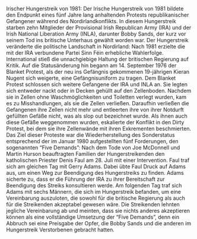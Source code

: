 Irischer Hungerstreik von 1981: Der Irische Hungerstreik von 1981 bildete den Endpunkt eines fünf Jahre lang anhaltenden Protests republikanischer Gefangener während des Nordirlandkonflikts. In diesem Hungerstreik starben zehn Mitglieder der Provisional Irish Republican Army (IRA) und der Irish National Liberation Army (INLA), darunter Bobby Sands, der kurz vor seinem Tod ins britische Unterhaus gewählt worden war. Der Hungerstreik veränderte die politische Landschaft in Nordirland: Nach 1981 erzielte die mit der IRA verbundene Partei Sinn Féin erhebliche Wahlerfolge. International stieß die unnachgiebige Haltung der britischen Regierung auf Kritik. Auf die Statusänderung hin begann am 14. September 1976 der Blanket Protest, als der neu ins Gefängnis gekommenen 19-jährigen Kieran Nugent sich weigerte, eine Gefängnisuniform zu tragen. Dem Blanket Protest schlossen sich weitere Gefangene der IRA und INLA an. Sie legten sich entweder nackt oder in Decken gehüllt auf den Zellenboden. Nachdem sie in Zellen ohne Waschmöglichkeiten und Toiletten verlegt wurden, kam es zu Misshandlungen, als sie die Zellen verließen. Daraufhin verließen die Gefangenen ihre Zellen nicht mehr und entleerten ihre von ihrer Notdurft gefüllten Gefäße nicht, was als slop out bezeichnet wurde. Als ihnen auch diese Gefäße weggenommen wurden, eskalierte der Konflikt in den Dirty Protest, bei dem sie ihre Zellenwände mit ihren Exkrementen beschmierten. Das Ziel dieser Proteste war die Wiederherstellung des Sonderstatus entsprechend der im Januar 1980 aufgestellten fünf Forderungen, den sogenannten “Five Demands”: Nach dem Tode von Joe McDonnell und Martin Hurson beauftragten Familien der Hungerstreikenden den katholischen Priester Denis Faul am 28. Juli mit einer Intervention. Faul traf sich am gleichen Tag mit Gerry Adams. Dabei übte Faul Druck auf Adams aus, um einen Weg zur Beendigung des Hungerstreiks zu finden. Adams sicherte zu, dass er die Führung der IRA zu ihrer Bereitschaft zur Beendigung des Streiks konsultieren werde. Am folgenden Tag traf sich Adams mit sechs Männern, die sich im Hungerstreik befanden, um eine Vereinbarung auszuloten, die sowohl für die britische Regierung als auch für die Streikenden akzeptabel gewesen wäre. Die Streikenden lehnten jegliche Vereinbarung ab und meinten, dass sie nichts anderes akzeptieren können als eine vollständige Umsetzung der “Five Demands”, denn ein Abbruch sei eine Preisgabe der Opfer, die Bobby Sands und die anderen im Hungerstreik Verstorbenen gebracht hatten.
